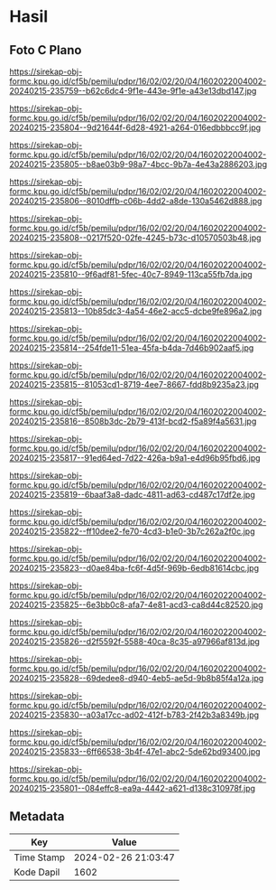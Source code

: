 # Hasil

## Foto C Plano

https://sirekap-obj-formc.kpu.go.id/cf5b/pemilu/pdpr/16/02/02/20/04/1602022004002-20240215-235759--b62c6dc4-9f1e-443e-9f1e-a43e13dbd147.jpg

https://sirekap-obj-formc.kpu.go.id/cf5b/pemilu/pdpr/16/02/02/20/04/1602022004002-20240215-235804--9d21644f-6d28-4921-a264-016edbbbcc9f.jpg

https://sirekap-obj-formc.kpu.go.id/cf5b/pemilu/pdpr/16/02/02/20/04/1602022004002-20240215-235805--b8ae03b9-98a7-4bcc-9b7a-4e43a2886203.jpg

https://sirekap-obj-formc.kpu.go.id/cf5b/pemilu/pdpr/16/02/02/20/04/1602022004002-20240215-235806--8010dffb-c06b-4dd2-a8de-130a5462d888.jpg

https://sirekap-obj-formc.kpu.go.id/cf5b/pemilu/pdpr/16/02/02/20/04/1602022004002-20240215-235808--0217f520-02fe-4245-b73c-d10570503b48.jpg

https://sirekap-obj-formc.kpu.go.id/cf5b/pemilu/pdpr/16/02/02/20/04/1602022004002-20240215-235810--9f6adf81-5fec-40c7-8949-113ca55fb7da.jpg

https://sirekap-obj-formc.kpu.go.id/cf5b/pemilu/pdpr/16/02/02/20/04/1602022004002-20240215-235813--10b85dc3-4a54-46e2-acc5-dcbe9fe896a2.jpg

https://sirekap-obj-formc.kpu.go.id/cf5b/pemilu/pdpr/16/02/02/20/04/1602022004002-20240215-235814--254fde11-51ea-45fa-b4da-7d46b902aaf5.jpg

https://sirekap-obj-formc.kpu.go.id/cf5b/pemilu/pdpr/16/02/02/20/04/1602022004002-20240215-235815--81053cd1-8719-4ee7-8667-fdd8b9235a23.jpg

https://sirekap-obj-formc.kpu.go.id/cf5b/pemilu/pdpr/16/02/02/20/04/1602022004002-20240215-235816--8508b3dc-2b79-413f-bcd2-f5a89f4a5631.jpg

https://sirekap-obj-formc.kpu.go.id/cf5b/pemilu/pdpr/16/02/02/20/04/1602022004002-20240215-235817--91ed64ed-7d22-426a-b9a1-e4d96b95fbd6.jpg

https://sirekap-obj-formc.kpu.go.id/cf5b/pemilu/pdpr/16/02/02/20/04/1602022004002-20240215-235819--6baaf3a8-dadc-4811-ad63-cd487c17df2e.jpg

https://sirekap-obj-formc.kpu.go.id/cf5b/pemilu/pdpr/16/02/02/20/04/1602022004002-20240215-235822--ff10dee2-fe70-4cd3-b1e0-3b7c262a2f0c.jpg

https://sirekap-obj-formc.kpu.go.id/cf5b/pemilu/pdpr/16/02/02/20/04/1602022004002-20240215-235823--d0ae84ba-fc6f-4d5f-969b-6edb81614cbc.jpg

https://sirekap-obj-formc.kpu.go.id/cf5b/pemilu/pdpr/16/02/02/20/04/1602022004002-20240215-235825--6e3bb0c8-afa7-4e81-acd3-ca8d44c82520.jpg

https://sirekap-obj-formc.kpu.go.id/cf5b/pemilu/pdpr/16/02/02/20/04/1602022004002-20240215-235826--d2f5592f-5588-40ca-8c35-a97966af813d.jpg

https://sirekap-obj-formc.kpu.go.id/cf5b/pemilu/pdpr/16/02/02/20/04/1602022004002-20240215-235828--69dedee8-d940-4eb5-ae5d-9b8b85f4a12a.jpg

https://sirekap-obj-formc.kpu.go.id/cf5b/pemilu/pdpr/16/02/02/20/04/1602022004002-20240215-235830--a03a17cc-ad02-412f-b783-2f42b3a8349b.jpg

https://sirekap-obj-formc.kpu.go.id/cf5b/pemilu/pdpr/16/02/02/20/04/1602022004002-20240215-235833--6ff66538-3b4f-47e1-abc2-5de62bd93400.jpg

https://sirekap-obj-formc.kpu.go.id/cf5b/pemilu/pdpr/16/02/02/20/04/1602022004002-20240215-235801--084effc8-ea9a-4442-a621-d138c310978f.jpg


## Metadata

| Key        | Value               |
| ---------- | ------------------- |
| Time Stamp | 2024-02-26 21:03:47 |
| Kode Dapil | 1602                |



